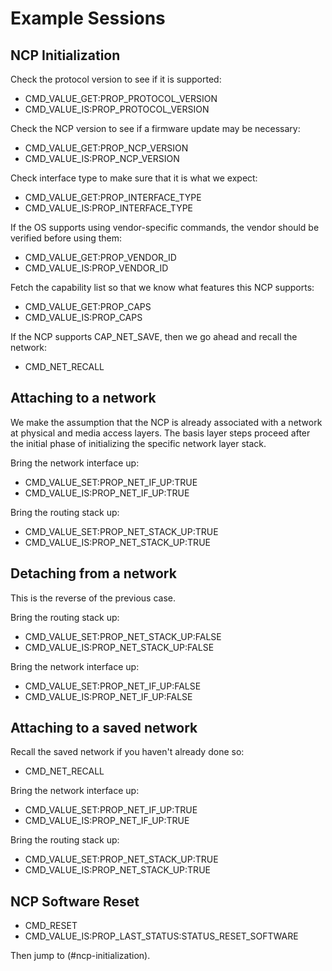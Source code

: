 # Example Sessions

## NCP Initialization

<!-- RQ -- FIXME: This example session is incomplete. -->

Check the protocol version to see if it is supported:

* CMD_VALUE_GET:PROP_PROTOCOL_VERSION
* CMD_VALUE_IS:PROP_PROTOCOL_VERSION

Check the NCP version to see if a firmware update may be necessary:

* CMD_VALUE_GET:PROP_NCP_VERSION
* CMD_VALUE_IS:PROP_NCP_VERSION

Check interface type to make sure that it is what we expect:

* CMD_VALUE_GET:PROP_INTERFACE_TYPE
* CMD_VALUE_IS:PROP_INTERFACE_TYPE

If the OS supports using vendor-specific commands, the vendor should be verified before using them:

* CMD_VALUE_GET:PROP_VENDOR_ID
* CMD_VALUE_IS:PROP_VENDOR_ID

Fetch the capability list so that we know what features this NCP supports:

* CMD_VALUE_GET:PROP_CAPS
* CMD_VALUE_IS:PROP_CAPS

If the NCP supports CAP_NET_SAVE, then we go ahead and recall the network:

* CMD_NET_RECALL

## Attaching to a network

<!-- RQ -- FIXME: This example session is incomplete. -->

We make the assumption that the NCP is already associated with a network at physical and media access layers. The basis layer steps proceed after the initial phase of initializing the specific network layer stack.

Bring the network interface up:

* CMD_VALUE_SET:PROP_NET_IF_UP:TRUE
* CMD_VALUE_IS:PROP_NET_IF_UP:TRUE

Bring the routing stack up:

* CMD_VALUE_SET:PROP_NET_STACK_UP:TRUE
* CMD_VALUE_IS:PROP_NET_STACK_UP:TRUE

## Detaching from a network

This is the reverse of the previous case.

Bring the routing stack up:

* CMD_VALUE_SET:PROP_NET_STACK_UP:FALSE
* CMD_VALUE_IS:PROP_NET_STACK_UP:FALSE

Bring the network interface up:

* CMD_VALUE_SET:PROP_NET_IF_UP:FALSE
* CMD_VALUE_IS:PROP_NET_IF_UP:FALSE

## Attaching to a saved network

<!-- RQ -- FIXME: This example session is incomplete. -->

Recall the saved network if you haven't already done so:

* CMD_NET_RECALL

Bring the network interface up:

* CMD_VALUE_SET:PROP_NET_IF_UP:TRUE
* CMD_VALUE_IS:PROP_NET_IF_UP:TRUE

Bring the routing stack up:

* CMD_VALUE_SET:PROP_NET_STACK_UP:TRUE
* CMD_VALUE_IS:PROP_NET_STACK_UP:TRUE


## NCP Software Reset

<!-- RQ -- FIXME: This example session is incomplete. -->

* CMD_RESET
* CMD_VALUE_IS:PROP_LAST_STATUS:STATUS_RESET_SOFTWARE

Then jump to (#ncp-initialization).
